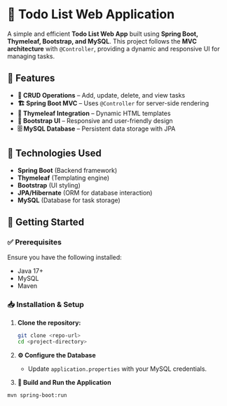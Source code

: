 # 📝 Todo List Web Application  

A simple and efficient **Todo List Web App** built using **Spring Boot, Thymeleaf, Bootstrap, and MySQL**. This project follows the **MVC architecture** with `@Controller`, providing a dynamic and responsive UI for managing tasks.  

## 🚀 Features  
- **🔄 CRUD Operations** – Add, update, delete, and view tasks  
- **🏗️ Spring Boot MVC** – Uses `@Controller` for server-side rendering  
- **📄 Thymeleaf Integration** – Dynamic HTML templates  
- **🎨 Bootstrap UI** – Responsive and user-friendly design  
- **🗄️ MySQL Database** – Persistent data storage with JPA  

## 🔧 Technologies Used  
- **Spring Boot** (Backend framework)  
- **Thymeleaf** (Templating engine)  
- **Bootstrap** (UI styling)  
- **JPA/Hibernate** (ORM for database interaction)  
- **MySQL** (Database for task storage)  

## 📌 Getting Started  
### ✅ Prerequisites  
Ensure you have the following installed:  
- Java 17+  
- MySQL  
- Maven  

### 📥 Installation & Setup  
1. **Clone the repository:**  
   ```bash
   git clone <repo-url>
   cd <project-directory>
2. **⚙️ Configure the Database**  
   - Update `application.properties` with your MySQL credentials.  

3. **🚀 Build and Run the Application**  
  ```bash
  mvn spring-boot:run
